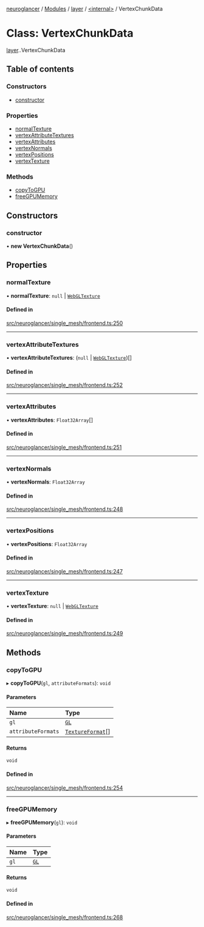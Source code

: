 [neuroglancer](../README.md) / [Modules](../modules.md) / [layer](../modules/layer.md) / [<internal\>](../modules/layer._internal_.md) / VertexChunkData

# Class: VertexChunkData

[layer](../modules/layer.md).[<internal>](../modules/layer._internal_.md).VertexChunkData

## Table of contents

### Constructors

- [constructor](layer._internal_.VertexChunkData.md#constructor)

### Properties

- [normalTexture](layer._internal_.VertexChunkData.md#normaltexture)
- [vertexAttributeTextures](layer._internal_.VertexChunkData.md#vertexattributetextures)
- [vertexAttributes](layer._internal_.VertexChunkData.md#vertexattributes)
- [vertexNormals](layer._internal_.VertexChunkData.md#vertexnormals)
- [vertexPositions](layer._internal_.VertexChunkData.md#vertexpositions)
- [vertexTexture](layer._internal_.VertexChunkData.md#vertextexture)

### Methods

- [copyToGPU](layer._internal_.VertexChunkData.md#copytogpu)
- [freeGPUMemory](layer._internal_.VertexChunkData.md#freegpumemory)

## Constructors

### constructor

• **new VertexChunkData**()

## Properties

### normalTexture

• **normalTexture**: ``null`` \| [`WebGLTexture`](../modules/axes_lines._internal_.md#webgltexture)

#### Defined in

[src/neuroglancer/single_mesh/frontend.ts:250](https://github.com/ActiveBrainAtlas2/neuroglancer/blob/540617bc/src/neuroglancer/single_mesh/frontend.ts#L250)

___

### vertexAttributeTextures

• **vertexAttributeTextures**: (``null`` \| [`WebGLTexture`](../modules/axes_lines._internal_.md#webgltexture))[]

#### Defined in

[src/neuroglancer/single_mesh/frontend.ts:252](https://github.com/ActiveBrainAtlas2/neuroglancer/blob/540617bc/src/neuroglancer/single_mesh/frontend.ts#L252)

___

### vertexAttributes

• **vertexAttributes**: `Float32Array`[]

#### Defined in

[src/neuroglancer/single_mesh/frontend.ts:251](https://github.com/ActiveBrainAtlas2/neuroglancer/blob/540617bc/src/neuroglancer/single_mesh/frontend.ts#L251)

___

### vertexNormals

• **vertexNormals**: `Float32Array`

#### Defined in

[src/neuroglancer/single_mesh/frontend.ts:248](https://github.com/ActiveBrainAtlas2/neuroglancer/blob/540617bc/src/neuroglancer/single_mesh/frontend.ts#L248)

___

### vertexPositions

• **vertexPositions**: `Float32Array`

#### Defined in

[src/neuroglancer/single_mesh/frontend.ts:247](https://github.com/ActiveBrainAtlas2/neuroglancer/blob/540617bc/src/neuroglancer/single_mesh/frontend.ts#L247)

___

### vertexTexture

• **vertexTexture**: ``null`` \| [`WebGLTexture`](../modules/axes_lines._internal_.md#webgltexture)

#### Defined in

[src/neuroglancer/single_mesh/frontend.ts:249](https://github.com/ActiveBrainAtlas2/neuroglancer/blob/540617bc/src/neuroglancer/single_mesh/frontend.ts#L249)

## Methods

### copyToGPU

▸ **copyToGPU**(`gl`, `attributeFormats`): `void`

#### Parameters

| Name | Type |
| :------ | :------ |
| `gl` | [`GL`](../interfaces/axes_lines._internal_.GL.md) |
| `attributeFormats` | [`TextureFormat`](layer._internal_.TextureFormat.md)[] |

#### Returns

`void`

#### Defined in

[src/neuroglancer/single_mesh/frontend.ts:254](https://github.com/ActiveBrainAtlas2/neuroglancer/blob/540617bc/src/neuroglancer/single_mesh/frontend.ts#L254)

___

### freeGPUMemory

▸ **freeGPUMemory**(`gl`): `void`

#### Parameters

| Name | Type |
| :------ | :------ |
| `gl` | [`GL`](../interfaces/axes_lines._internal_.GL.md) |

#### Returns

`void`

#### Defined in

[src/neuroglancer/single_mesh/frontend.ts:268](https://github.com/ActiveBrainAtlas2/neuroglancer/blob/540617bc/src/neuroglancer/single_mesh/frontend.ts#L268)

